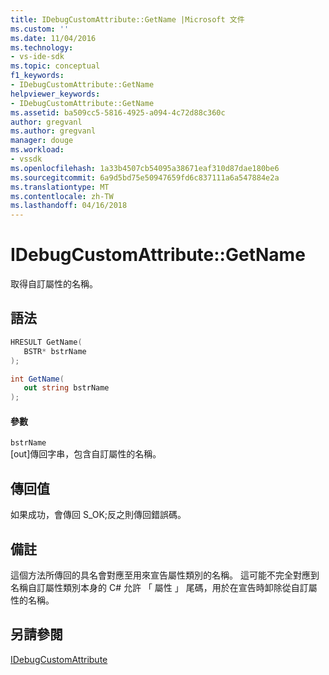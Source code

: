 ```yaml
---
title: IDebugCustomAttribute::GetName |Microsoft 文件
ms.custom: ''
ms.date: 11/04/2016
ms.technology:
- vs-ide-sdk
ms.topic: conceptual
f1_keywords:
- IDebugCustomAttribute::GetName
helpviewer_keywords:
- IDebugCustomAttribute::GetName
ms.assetid: ba509cc5-5816-4925-a094-4c72d88c360c
author: gregvanl
ms.author: gregvanl
manager: douge
ms.workload:
- vssdk
ms.openlocfilehash: 1a33b4507cb54095a38671eaf310d87dae180be6
ms.sourcegitcommit: 6a9d5bd75e50947659fd6c837111a6a547884e2a
ms.translationtype: MT
ms.contentlocale: zh-TW
ms.lasthandoff: 04/16/2018
---
```

# <a name="idebugcustomattributegetname"></a>IDebugCustomAttribute::GetName
取得自訂屬性的名稱。  
  
## <a name="syntax"></a>語法  
  
```cpp  
HRESULT GetName(   
   BSTR* bstrName  
);  
```  
  
```csharp  
int GetName(  
   out string bstrName  
);  
```  
  
#### <a name="parameters"></a>參數  
 `bstrName`  
 [out]傳回字串，包含自訂屬性的名稱。  
  
## <a name="return-value"></a>傳回值  
 如果成功，會傳回 S_OK;反之則傳回錯誤碼。  
  
## <a name="remarks"></a>備註  
 這個方法所傳回的具名會對應至用來宣告屬性類別的名稱。 這可能不完全對應到名稱自訂屬性類別本身的 C# 允許 「 屬性 」 尾碼，用於在宣告時卸除從自訂屬性的名稱。  
  
## <a name="see-also"></a>另請參閱  
 [IDebugCustomAttribute](../../../extensibility/debugger/reference/idebugcustomattribute.md)